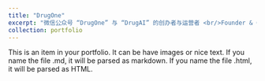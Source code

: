 ```yaml
---
title: "DrugOne"
excerpt: "微信公众号 “DrugOne” 与 “DrugAI” 的创办者与运营者 <br/>Founder & Operator of WeChat Official Accounts <em>DrugOne</em> & <em>DrugAI</em><br/><img src='/images/drugone.2025.png' alt='DrugOne logo'>"
collection: portfolio
---
```


This is an item in your portfolio. It can be have images or nice text. If you name the file .md, it will be parsed as markdown. If you name the file .html, it will be parsed as HTML. 
